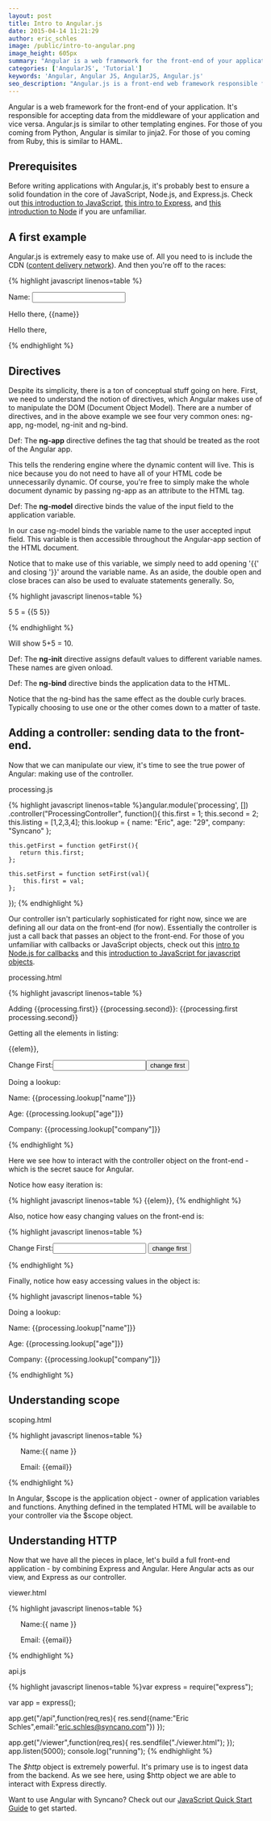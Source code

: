 ```yaml
---
layout: post
title: Intro to Angular.js
date: 2015-04-14 11:21:29
author: eric_schles
image: /public/intro-to-angular.png
image_height: 605px
summary: "Angular is a web framework for the front-end of your application. It’s responsible for accepting data from the middleware of your application and vice versa. Angular.js is similar to other templating engines. For those of you coming from Python, Angular is similar to jinja2. For those of you coming from Ruby, this is similar to HAML."
categories: ['AngularJS', 'Tutorial']
keywords: 'Angular, Angular JS, AngularJS, Angular.js'
seo_description: "Angular.js is a front-end web framework responsible for accepting data from the middleware of your app & vice versa. See how easy (& awesome) it is to use!"
---
```

<p>Angular is a web framework for the front-end of your application.  It's responsible for accepting data from the middleware of your application and vice versa. Angular.js is similar to other templating engines.  For those of you coming from Python, Angular is similar to jinja2.  For those of you coming from Ruby, this is similar to HAML.<!--more--></p>

<h2>Prerequisites</h2>

<p>Before writing applications with Angular.js, it's probably best to ensure a solid foundation in the core of JavaScript, Node.js, and Express.js.  Check out <a href="http://www.syncano.com/getting-know-javascript-intro/">this introduction to JavaScript</a>, <a href="http://www.syncano.com/intro-to-express-js">this intro to Express</a>, and <a href="http://www.syncano.com/intro-to-node-js">this introduction to Node</a> if you are unfamiliar.</p>

<h2>A first example</h2>

<p>Angular.js is extremely easy to make use of. All you need to is include the CDN (<a href="http://en.wikipedia.org/wiki/Content_delivery_network">content delivery network</a>).  And then you're off to the races:</p>

{% highlight javascript linenos=table %}
<!doctype html>
<html>
<head>
<script src="http://ajax.googleapis.com/ajax/libs/angularjs/1.3.14/angular.min.js"></script>
</head>
<body>
<div ng-app="" ng-init="default='Eric'">
 <p>Name: <input type="text" ng-model="name"></p>
 <p>Hello there, {{name}}</p>
 <p>Hello there, <span ng-bind="default"></span></p>
</div>
</body>
</html>
{% endhighlight %}

<h2>Directives</h2>

<p>Despite its simplicity, there is a ton of conceptual stuff going on here.  First, we need to understand the notion of directives, which Angular makes use of to manipulate the DOM (Document Object Model).  There are a number of directives, and in the above example we see four very common ones: ng-app, ng-model, ng-init and ng-bind.</p>

<p>Def: The <strong>ng-app</strong> directive defines the tag that should be treated as the root of the Angular app.</p>

<p>This tells the rendering engine where the dynamic content will live.  This is nice because you do not need to have all of your HTML code be unnecessarily dynamic.  Of course, you're free to simply make the whole document dynamic by passing ng-app as an attribute to the HTML tag.</p>

<p>Def: The <strong>ng-model</strong> directive binds the value of the input field to the application variable.</p>

<p>In our case ng-model binds the variable name to the user accepted input field.  This variable is then accessible throughout the Angular-app section of the HTML document.</p>

<p>Notice that to make use of this variable, we simply need to add opening '{{' and closing '}}' around the variable name.  As an aside, the double open and close braces can also be used to evaluate statements generally.  So,</p>

{% highlight javascript linenos=table %}
<div ng-app="">
 <p>5 5 = {{5   5}}</p>
</div>
{% endhighlight %}

<p>Will show 5+5 = 10.</p>

<p>Def: The <strong>ng-init</strong> directive assigns default values to different variable names.  These names are given onload.</p>

<p>Def: The <strong>ng-bind</strong> directive binds the application data to the HTML.</p>

<p>Notice that the ng-bind has the same effect as the double curly braces.  Typically choosing to use one or the other comes down to a matter of taste.</p>

<h2>Adding a controller: sending data to the front-end.</h2>

<p>Now that we can manipulate our view, it's time to see the true power of Angular: making use of the controller.</p>

<p>processing.js</p>

{% highlight javascript linenos=table %}angular.module('processing', [])
 .controller("ProcessingController", function(){
    this.first = 1;
    this.second = 2;
    this.listing = [1,2,3,4];
    this.lookup = {
      name: "Eric",
      age: "29",
      company: "Syncano"
     };

    this.getFirst = function getFirst(){
       return this.first; 
    };

    this.setFirst = function setFirst(val){
        this.first = val;
    };

   });
{% endhighlight %}

<p>Our controller isn't particularly sophisticated for right now, since we are defining all our data on the front-end (for now).  Essentially the controller is just a call back that passes an object to the front-end.  For those of you unfamiliar with callbacks or JavaScript objects, check out this <a href="http://www.syncano.com/intro-to-node-js">intro to Node.js for callbacks</a> and this <a href="http://www.syncano.com/data-structures-in-javascript/">introduction to JavaScript for javascript objects</a>.</p>

<p>processing.html</p>

{% highlight javascript linenos=table %}
<!doctype html>
<html>
<head>
<script src="http://ajax.googleapis.com/ajax/libs/angularjs/1.3.14/angular.min.js"></script>
</head>
<body>
<div ng-app="processing" ng-controller="ProcessingController as processing"> 
 <p> Adding {{processing.first}}   {{processing.second}}: {{processing.first   processing.second}}</p>
 <p> Getting all the elements in listing:</p>
  <span ng-repeat="elem in processing.listing">
    {{elem}},
  </span> 
 <p> Change First:<input type="number" ng-model="val"><button class="btn" ng-click="processing.setFirst(val)">change first</button>
 <p>Doing a lookup:</p>
 <p>Name: {{processing.lookup["name"]}}</p>
 <p>Age: {{processing.lookup["age"]}}</p>
 <p>Company: {{processing.lookup["company"]}}</p>
</div> 
</body>
</html>
{% endhighlight %}
<p>Here we see how to interact with the controller object on the front-end - which is the secret sauce for Angular.</p>

<p>Notice how easy iteration is:</p>

{% highlight javascript linenos=table %}
<span ng-repeat="elem in processing.listing">
    {{elem}},
</span>
{% endhighlight %}

<p>Also, notice how easy changing values on the front-end is:</p>

{% highlight javascript linenos=table %}
<p> Change First:<input type="number" ng-model="val">
<button class="btn" ng-click="processing.setFirst(val)">change first</button>
</p>
{% endhighlight %}

<p>Finally, notice how easy accessing values in the object is:</p>

{% highlight javascript linenos=table %}
 <p>Doing a lookup:</p>
 <p>Name: {{processing.lookup["name"]}}</p>
 <p>Age: {{processing.lookup["age"]}}</p>
 <p>Company: {{processing.lookup["company"]}}</p>
{% endhighlight %}

<h2>Understanding scope</h2>

<p>scoping.html</p>

{% highlight javascript linenos=table %}
<!DOCTYPE html>
<html>
<head>
<script src= "http://ajax.googleapis.com/ajax/libs/angularjs/1.3.14/angular.min.js"></script>
</head>
<body>
<div ng-app="myApp" ng-controller="customersCtrl"> 
<ul>
    <p>Name:{{ name }}</p>
    <p>Email: {{email}}</p>
</ul>
</div>

<script>
var app = angular.module('myApp', []);
app.controller('customersCtrl', function($scope) {
    $scope.name = "Eric Schles";
    $scope.email = "eric.schles@syncano.com"
});
</script>

</body>
</html>
{% endhighlight %}

<p>In Angular, $scope is the application object - owner of application variables and functions.  Anything defined in the templated HTML will be available to your controller via the $scope object.</p>

<h2>Understanding HTTP</h2>

Now that we have all the pieces in place, let's build a full front-end application - by combining Express and Angular.  Here Angular acts as our view, and Express as our controller.

<p>viewer.html</p>

{% highlight javascript linenos=table %}
<!DOCTYPE html>
<html>
<head>
<script src= "http://ajax.googleapis.com/ajax/libs/angularjs/1.3.14/angular.min.js"></script>
</head>
<body>

<div ng-app="myApp" ng-controller="customersCtrl"> 

<ul>
    <p>Name:{{ name }}</p>
    <p>Email: {{email}}</p>
</ul>
</div>

<script>
var app = angular.module('myApp', []);
app.controller('customersCtrl', function($scope, $http) {
  $http.get("http://localhost:5000/api")
  .success(function (response) {
    $scope.name = response["name"];
    $scope.email = response["email"]});
});
</script>

</body>
</html>
{% endhighlight %}

<p>api.js</p>

{% highlight javascript linenos=table %}var express = require("express");

var app = express();

app.get("/api",function(req,res){
    res.send({name:"Eric Schles",email:"eric.schles@syncano.com"})
});

app.get("/viewer",function(req,res){
  res.sendfile("./viewer.html");
});
app.listen(5000);
console.log("running");
{% endhighlight %}

<p>The <em>$http</em> object is extremely powerful.  It's primary use is to ingest data from the backend.  As we see here, using $http object we are able to interact with Express directly.</p>

Want to use Angular with Syncano? Check out our <a href="http://docs.syncano.com/v3.2.1/docs/javascript-index">JavaScript Quick Start Guide</a> to get started.